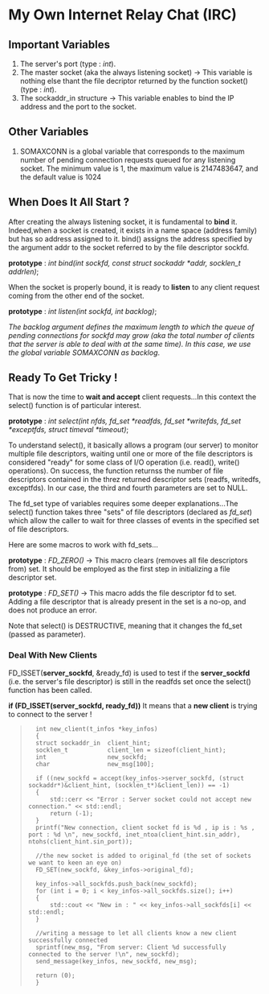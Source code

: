 # My Own Internet Relay Chat (IRC)

## Important Variables

1) The server's port (type : _int_).
2) The master socket (aka the always listening socket) -> This variable is nothing else thant the file decriptor returned by the function socket() (type : _int_).
3) The sockaddr_in structure -> This variable enables to bind the IP address and the port to the socket.

## Other Variables

1) SOMAXCONN is a global variable that corresponds to the maximum number of pending connection requests queued for any listening socket. The minimum value is 1, the maximum value is 2147483647, and the default value is 1024


## When Does It All Start ?

After creating the always listening socket, it is fundamental to **bind** it. Indeed,when a socket is created, it exists in a name space (address family) but has so address assigned to it. bind() assigns the address specified by the argument addr to the socket referred to by the file descriptor sockfd.

**prototype** : _int bind(int sockfd, const struct sockaddr *addr, socklen_t addrlen)_;


When the socket is properly bound, it is ready to **listen** to any client request coming from the other end of the socket.

**prototype** : _int listen(int sockfd, int backlog)_;

_The backlog argument defines the maximum length to which the queue of pending connections for sockfd may grow (aka the total number of clients that the server is able to deal with at the same time). In this case, we use the global variable SOMAXCONN as backlog_.


## Ready To Get Tricky !

That is now the time to **wait and accept** client requests...In this context the select() function is of particular interest.

**prototype** : _int select(int nfds, fd_set *readfds, fd_set *writefds, fd_set *exceptfds, struct timeval *timeout)_;

To understand select(), it basically allows a program (our server) to monitor multiple file descriptors, waiting until one or more of the file descriptors is considered "ready" for some class of I/O operation (i.e. read(), write() operations). On success, the function returnss the number of file descriptors contained in the threz returned descriptor sets (readfs, writedfs, exceptfds). In our case, the third and fourth parameters are set to NULL.

The fd_set type of variables requires some deeper explanations...The select() function takes three "sets" of file descriptors (declared as _fd_set_) which allow the caller to wait for three classes of events in the specified set of file descriptors.

Here are some macros to work with fd_sets...

**prototype** : _FD_ZERO()_ -> This macro clears (removes all file descriptors from) set. It should be employed as the first step in initializing a file descriptor set.

**prototype** : _FD_SET()_ -> This macro adds the file descriptor fd to set. Adding a file descriptor that is already present in the set is a no-op, and does not produce an error.

Note that select() is DESTRUCTIVE, meaning that it changes the fd_set (passed as parameter).


### Deal With New Clients

FD_ISSET(**server_sockfd**, &ready_fd) is used to test if the **server_sockfd** (i.e. the server's file descriptor) is still in the readfds set once the select() function has been called.

**if (FD_ISSET(server_sockfd, ready_fd))**
    It means that a **new client** is trying to connect to the server !

>       int new_client(t_infos *key_infos)
>       {
>       struct sockaddr_in  client_hint;
>       socklen_t           client_len = sizeof(client_hint);
>       int                 new_sockfd;
>       char                new_msg[100];
>
>       if ((new_sockfd = accept(key_infos->server_sockfd, (struct sockaddr*)&client_hint, (socklen_t*)&client_len)) == -1)
>       {
>           std::cerr << "Error : Server socket could not accept new connection." << std::endl;
>           return (-1);        
>       }
>       printf("New connection, client socket fd is %d , ip is : %s , port : %d \n", new_sockfd, inet_ntoa(client_hint.sin_addr), ntohs(client_hint.sin_port));
>    
>       //the new socket is added to original_fd (the set of sockets we want to keen an eye on)
>       FD_SET(new_sockfd, &key_infos->original_fd);
>       
>       key_infos->all_sockfds.push_back(new_sockfd);
>       for (int i = 0; i < key_infos->all_sockfds.size(); i++)
>       {
>           std::cout << "New in : " << key_infos->all_sockfds[i] << std::endl;
>       }
>       
>       //writing a message to let all clients know a new client successfully connected
>       sprintf(new_msg, "From server: Client %d successfully connected to the server !\n", new_sockfd);
>       send_message(key_infos, new_sockfd, new_msg);
>    
>       return (0);
>       }

